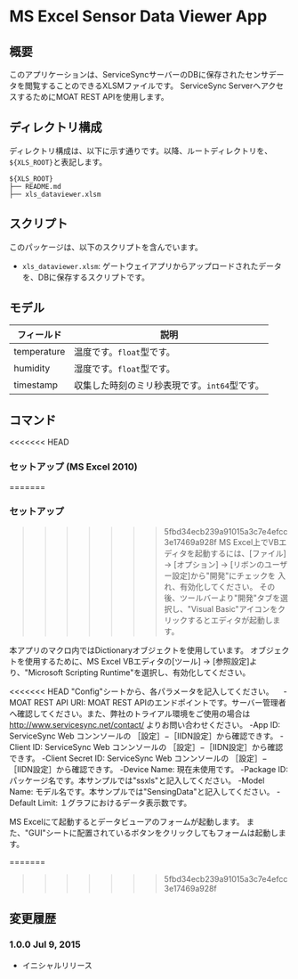 MS Excel Sensor Data Viewer App
========

## 概要

このアプリケーションは、ServiceSyncサーバーのDBに保存されたセンサデータを閲覧することのできるXLSMファイルです。
ServiceSync ServerへアクセスするためにMOAT REST APIを使用します。

## ディレクトリ構成

ディレクトリ構成は、以下に示す通りです。以降、ルートディレクトリを、`${XLS_ROOT}`と表記します。

```
${XLS_ROOT}
├── README.md
├── xls_dataviewer.xlsm 
```

## スクリプト

このパッケージは、以下のスクリプトを含んでいます。

- `xls_dataviewer.xlsm`: ゲートウェイアプリからアップロードされたデータを、DBに保存するスクリプトです。

## モデル

| フィールド | 説明 |
|---|---|
| temperature | 温度です。`float`型です。 |
| humidity | 湿度です。`float`型です。 |
| timestamp | 収集した時刻のミリ秒表現です。`int64`型です。 |

## コマンド

<<<<<<< HEAD
### セットアップ (MS Excel 2010)
=======
### セットアップ
>>>>>>> 5fbd34ecb239a91015a3c7e4efcc3e17469a928f
MS Excel上でVBエディタを起動するには、[ファイル] -> [オプション] -> [リボンのユーザー設定]から"開発"にチェックを
入れ、有効化してください。
その後、ツールバーより"開発"タブを選択し、"Visual Basic"アイコンをクリックするとエディタが起動します。

本アプリのマクロ内ではDictionaryオブジェクトを使用しています。
オブジェクトを使用するために、MS Excel VBエディタの[ツール] -> [参照設定]より、"Microsoft Scripting Runtime"を選択し、有効化してください。

<<<<<<< HEAD
"Config"シートから、各パラメータを記入してください。
　-MOAT REST API URI: MOAT REST APIのエンドポイントです。サーバー管理者へ確認してください。また、弊社のトライアル環境をご使用の場合は http://www.servicesync.net/contact/ よりお問い合わせください。
  -App ID: ServiceSync Web コンンソールの ［設定］−［IIDN設定］から確認できす。
  -Client ID: ServiceSync Web コンンソールの ［設定］−［IIDN設定］から確認できす。
  -Client Secret ID: ServiceSync Web コンンソールの ［設定］−［IIDN設定］から確認できす。
  -Device Name: 現在未使用です。
  -Package ID: パッケージ名です。本サンプルでは"ssxls"と記入してください。
  -Model Name: モデル名です。本サンプルでは"SensingData"と記入してください。
  -Default Limit: １グラフにおけるデータ表示数です。

MS Excelにて起動するとデータビューアのフォームが起動します。
また、"GUI"シートに配置されているボタンをクリックしてもフォームは起動します。

=======
>>>>>>> 5fbd34ecb239a91015a3c7e4efcc3e17469a928f
## 変更履歴

### 1.0.0 Jul 9, 2015

- イニシャルリリース

